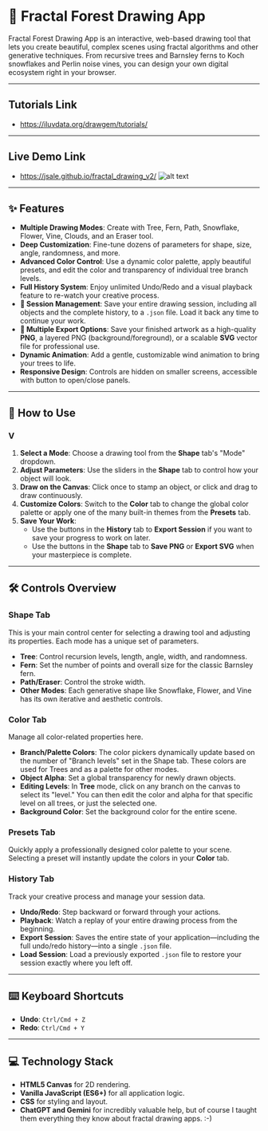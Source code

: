 # 🌳 Fractal Forest Drawing App
Fractal Forest Drawing App is an interactive, web-based drawing tool that lets you create beautiful, complex scenes using fractal algorithms and other generative techniques. From recursive trees and Barnsley ferns to Koch snowflakes and Perlin noise vines, you can design your own digital ecosystem right in your browser.

-----
## Tutorials Link
- https://iluvdata.org/drawgem/tutorials/
-----
## Live Demo Link
- https://jsale.github.io/fractal_drawing_v2/
 ![alt text](https://www.iluvdata.org/drawgem/images/Screenshot1sm.png)

-----
## ✨ Features

  * **Multiple Drawing Modes**: Create with Tree, Fern, Path, Snowflake, Flower, Vine, Clouds, and an Eraser tool.
  * **Deep Customization**: Fine-tune dozens of parameters for shape, size, angle, randomness, and more.
  * **Advanced Color Control**: Use a dynamic color palette, apply beautiful presets, and edit the color and transparency of individual tree branch levels.
  * **Full History System**: Enjoy unlimited Undo/Redo and a visual playback feature to re-watch your creative process.
  * **💾 Session Management**: Save your entire drawing session, including all objects and the complete history, to a `.json` file. Load it back any time to continue your work.
  * **🎨 Multiple Export Options**: Save your finished artwork as a high-quality **PNG**, a layered PNG (background/foreground), or a scalable **SVG** vector file for professional use.
  * **Dynamic Animation**: Add a gentle, customizable wind animation to bring your trees to life.
  * **Responsive Design**: Controls are hidden on smaller screens, accessible with button to open/close panels.


-----

## 🚀 How to Use
### V
1.  **Select a Mode**: Choose a drawing tool from the **Shape** tab's "Mode" dropdown.
2.  **Adjust Parameters**: Use the sliders in the **Shape** tab to control how your object will look.
3.  **Draw on the Canvas**: Click once to stamp an object, or click and drag to draw continuously.
4.  **Customize Colors**: Switch to the **Color** tab to change the global color palette or apply one of the many built-in themes from the **Presets** tab.
5.  **Save Your Work**:
      * Use the buttons in the **History** tab to **Export Session** if you want to save your progress to work on later.
      * Use the buttons in the **Shape** tab to **Save PNG** or **Export SVG** when your masterpiece is complete.

-----

## 🛠️ Controls Overview

### Shape Tab

This is your main control center for selecting a drawing tool and adjusting its properties. Each mode has a unique set of parameters.

  * **Tree**: Control recursion levels, length, angle, width, and randomness.
  * **Fern**: Set the number of points and overall size for the classic Barnsley fern.
  * **Path/Eraser**: Control the stroke width.
  * **Other Modes**: Each generative shape like Snowflake, Flower, and Vine has its own iterative and aesthetic controls.

### Color Tab

Manage all color-related properties here.

  * **Branch/Palette Colors**: The color pickers dynamically update based on the number of "Branch levels" set in the Shape tab. These colors are used for Trees and as a palette for other modes.
  * **Object Alpha**: Set a global transparency for newly drawn objects.
  * **Editing Levels**: In **Tree** mode, click on any branch on the canvas to select its "level." You can then edit the color and alpha for that specific level on all trees, or just the selected one.
  * **Background Color**: Set the background color for the entire scene.

### Presets Tab

Quickly apply a professionally designed color palette to your scene. Selecting a preset will instantly update the colors in your **Color** tab.

### History Tab

Track your creative process and manage your session data.

  * **Undo/Redo**: Step backward or forward through your actions.
  * **Playback**: Watch a replay of your entire drawing process from the beginning.
  * **Export Session**: Saves the entire state of your application—including the full undo/redo history—into a single `.json` file.
  * **Load Session**: Load a previously exported `.json` file to restore your session exactly where you left off.

-----

## ⌨️ Keyboard Shortcuts

  * **Undo**: `Ctrl/Cmd + Z`
  * **Redo**: `Ctrl/Cmd + Y`

-----

## 💻 Technology Stack

  * **HTML5 Canvas** for 2D rendering.
  * **Vanilla JavaScript (ES6+)** for all application logic.
  * **CSS** for styling and layout.
  * **ChatGPT and Gemini** for incredibly valuable help, but of course I taught them everything they know about fractal drawing apps. :-)
